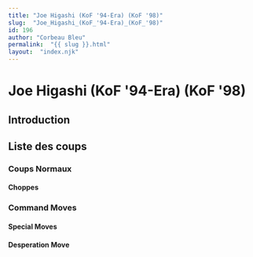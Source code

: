 ```yaml
---
title: "Joe Higashi (KoF '94-Era) (KoF '98)"
slug:  "Joe_Higashi_(KoF_'94-Era)_(KoF_'98)"
id: 196
author: "Corbeau Bleu"
permalink:  "{{ slug }}.html"
layout:  "index.njk"
---
```


# Joe Higashi (KoF '94-Era) (KoF '98)

## Introduction

## Liste des coups

### Coups Normaux

#### Choppes

### Command Moves

#### Special Moves

#### Desperation Move
